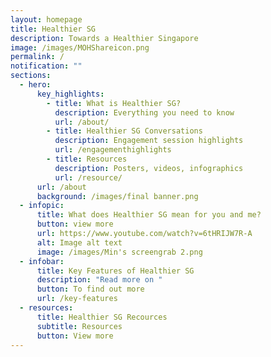```yaml
---
layout: homepage
title: Healthier SG
description: Towards a Healthier Singapore
image: /images/MOHShareicon.png
permalink: /
notification: ""
sections:
  - hero:
      key_highlights:
        - title: What is Healthier SG?
          description: Everything you need to know
          url: /about/
        - title: Healthier SG Conversations
          description: Engagement session highlights
          url: /engagementhighlights
        - title: Resources
          description: Posters, videos, infographics
          url: /resource/
      url: /about
      background: /images/final banner.png
  - infopic:
      title: What does Healthier SG mean for you and me?
      button: view more
      url: https://www.youtube.com/watch?v=6tHRIJW7R-A
      alt: Image alt text
      image: /images/Min's screengrab 2.png
  - infobar:
      title: Key Features of Healthier SG
      description: "Read more on "
      button: To find out more
      url: /key-features
  - resources:
      title: Healthier SG Recources
      subtitle: Resources
      button: View more
---
```

